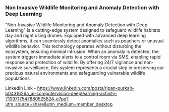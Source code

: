 ### Non Invasive Wildlife Monitoring and Anomaly Detection with Deep Learning
"Non-Invasive Wildlife Monitoring and Anomaly Detection with Deep Learning" is a cutting-edge system designed to safeguard wildlife habitats day and night using drones. Equipped with advanced deep learning algorithms, it can seamlessly detect anomalies such as poachers or unusual wildlife behavior. This technology operates without disturbing the ecosystem, ensuring minimal intrusion. When an anomaly is detected, the system triggers immediate alerts to a control room via SMS, enabling rapid response and protection of wildlife. By offering 24/7 vigilance and non-invasive surveillance, this system represents a crucial step in preserving our precious natural environments and safeguarding vulnerable wildlife populations.

LinkedIn Link - https://www.linkedin.com/posts/ripan-purkait-b0431626a_ai-computervision-deeplearning-activity-7109717547880525824-e7pq?utm_source=share&utm_medium=member_desktop
